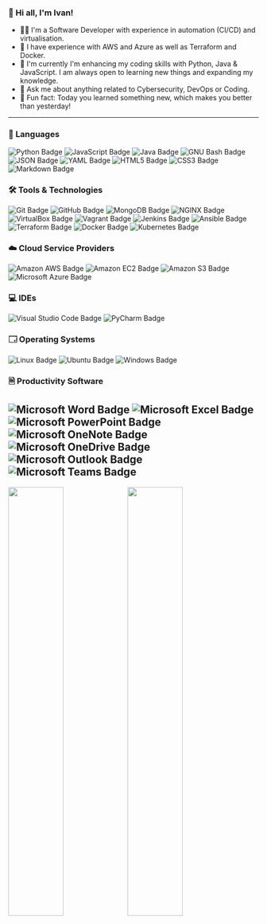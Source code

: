 ### 👋 Hi all, I'm Ivan!

- 👨‍💻 I'm a Software Developer with experience in automation (CI/CD) and virtualisation.
- 🔭 I have experience with AWS and Azure as well as Terraform and Docker.
- 🌱 I'm currently I'm enhancing my coding skills with Python, Java & JavaScript. I am always open to learning new things and expanding my knowledge.
- 💬 Ask me about anything related to Cybersecurity, DevOps or Coding.
- 🗻 Fun fact: Today you learned something new, which makes you better than yesterday!
 
---

### 🚀 Languages

  ![Python Badge](https://img.shields.io/badge/Python-3776AB?logo=python&logoColor=fff&style=plastic)
  ![JavaScript Badge](https://img.shields.io/badge/JavaScript-yellow?style=flat&logo=javascript&logoColor=white&logoWidth=20)
  ![Java Badge](https://img.shields.io/badge/Java-FFA500?style=flat&logo=https://image.flaticon.com/icons/png/512/226/226777.png&logoWidth=20+)
  ![GNU Bash Badge](https://img.shields.io/badge/GNU%20Bash-4EAA25?logo=gnubash&logoColor=fff&style=plastic)
  ![JSON Badge](https://img.shields.io/badge/JSON-000?logo=json&logoColor=fff&style=plastic)
  ![YAML Badge](https://img.shields.io/badge/YAML-CB171E?logo=yaml&logoColor=fff&style=plastic)
  ![HTML5 Badge](https://img.shields.io/badge/HTML5-E34F26?logo=html5&logoColor=fff&style=plastic)
  ![CSS3 Badge](https://img.shields.io/badge/CSS3-1572B6?logo=css3&logoColor=fff&style=plastic)
  ![Markdown Badge](https://img.shields.io/badge/Markdown-000?logo=markdown&logoColor=fff&style=plastic)

### 🛠️ Tools & Technologies
  
  ![Git Badge](https://img.shields.io/badge/Git-F05032?logo=git&logoColor=fff&style=plastic)
  ![GitHub Badge](https://img.shields.io/badge/GitHub-181717?logo=github&logoColor=fff&style=plastic)
  ![MongoDB Badge](https://img.shields.io/badge/MongoDB-47A248?logo=mongodb&logoColor=fff&style=plastic)
  ![NGINX Badge](https://img.shields.io/badge/NGINX-009639?logo=nginx&logoColor=fff&style=plastic)
  ![VirtualBox Badge](https://img.shields.io/badge/VirtualBox-183A61?logo=virtualbox&logoColor=fff&style=plastic)
  ![Vagrant Badge](https://img.shields.io/badge/Vagrant-1868F2?logo=vagrant&logoColor=fff&style=plastic)
  ![Jenkins Badge](https://img.shields.io/badge/Jenkins-D24939?logo=jenkins&logoColor=fff&style=plastic)
  ![Ansible Badge](https://img.shields.io/badge/Ansible-E00?logo=ansible&logoColor=fff&style=plastic)
  ![Terraform Badge](https://img.shields.io/badge/Terraform-7B42BC?logo=terraform&logoColor=fff&style=plastic)
  ![Docker Badge](https://img.shields.io/badge/Docker-2496ED?logo=docker&logoColor=fff&style=plastic)
  ![Kubernetes Badge](https://img.shields.io/badge/Kubernetes-326CE5?logo=kubernetes&logoColor=fff&style=plastic)

### ☁️ Cloud Service Providers

  ![Amazon AWS Badge](https://img.shields.io/badge/Amazon%20AWS-232F3E?logo=amazonaws&logoColor=fff&style=plastic)
  ![Amazon EC2 Badge](https://img.shields.io/badge/Amazon%20EC2-F90?logo=amazonec2&logoColor=fff&style=plastic)
  ![Amazon S3 Badge](https://img.shields.io/badge/Amazon%20S3-569A31?logo=amazons3&logoColor=fff&style=plastic)
  ![Microsoft Azure Badge](https://img.shields.io/badge/Microsoft%20Azure-0078D4?logo=microsoftazure&logoColor=fff&style=plastic)

### 💻 IDEs

  ![Visual Studio Code Badge](https://img.shields.io/badge/Visual%20Studio%20Code-007ACC?logo=visualstudiocode&logoColor=fff&style=plastic)
  ![PyCharm Badge](https://img.shields.io/badge/PyCharm-000?logo=pycharm&logoColor=fff&style=plastic)

### 🗔 Operating Systems

  ![Linux Badge](https://img.shields.io/badge/Linux-FCC624?logo=linux&logoColor=000&style=plastic)
  ![Ubuntu Badge](https://img.shields.io/badge/Ubuntu-E95420?logo=ubuntu&logoColor=fff&style=plastic)
  ![Windows Badge](https://img.shields.io/badge/Windows-0078D6?logo=windows&logoColor=fff&style=plastic)

### 🗎 Productivity Software

  ![Microsoft Word Badge](https://img.shields.io/badge/Microsoft%20Word-2B579A?logo=microsoftword&logoColor=fff&style=plastic)
  ![Microsoft Excel Badge](https://img.shields.io/badge/Microsoft%20Excel-217346?logo=microsoftexcel&logoColor=fff&style=plastic)
  ![Microsoft PowerPoint Badge](https://img.shields.io/badge/Microsoft%20PowerPoint-B7472A?logo=microsoftpowerpoint&logoColor=fff&style=plastic)
  ![Microsoft OneNote Badge](https://img.shields.io/badge/Microsoft%20OneNote-7719AA?logo=microsoftonenote&logoColor=fff&style=plastic)
  ![Microsoft OneDrive Badge](https://img.shields.io/badge/Microsoft%20OneDrive-0078D4?logo=microsoftonedrive&logoColor=fff&style=plastic)
  ![Microsoft Outlook Badge](https://img.shields.io/badge/Microsoft%20Outlook-0078D4?logo=microsoftoutlook&logoColor=fff&style=plastic)
  ![Microsoft Teams Badge](https://img.shields.io/badge/Microsoft%20Teams-6264A7?logo=microsoftteams&logoColor=fff&style=plastic)
---

  
<img align="left" width="47%" src="https://github-readme-stats.vercel.app/api?username=ivan-karaivanov&theme=tokyonight" />

<img align="left" width="47%" src="https://github-readme-stats.vercel.app/api/top-langs/?username=ivan-karaivanov&layout=compact" />
 
